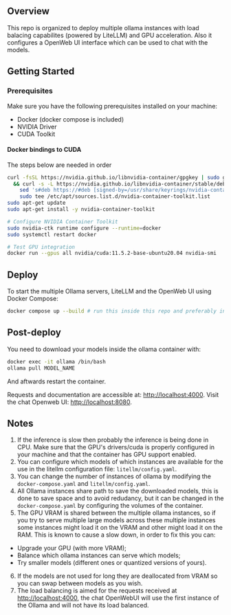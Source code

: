 ## Overview
This repo is organized to deploy multiple ollama instances with load balacing capabilites (powered by LiteLLM) and GPU acceleration.
Also it configures a OpenWeb UI interface which can be used to chat with the models.

## Getting Started

### Prerequisites
Make sure you have the following prerequisites installed on your machine:

- Docker (docker compose is included)
- NVIDIA Driver
- CUDA Toolkit

#### Docker bindings to CUDA

The steps below are needed in order 

```bash
curl -fsSL https://nvidia.github.io/libnvidia-container/gpgkey | sudo gpg --dearmor -o /usr/share/keyrings/nvidia-container-toolkit-keyring.gpg \
  && curl -s -L https://nvidia.github.io/libnvidia-container/stable/deb/nvidia-container-toolkit.list | \
    sed 's#deb https://#deb [signed-by=/usr/share/keyrings/nvidia-container-toolkit-keyring.gpg] https://#g' | \
    sudo tee /etc/apt/sources.list.d/nvidia-container-toolkit.list
sudo apt-get update
sudo apt-get install -y nvidia-container-toolkit

# Configure NVIDIA Container Toolkit
sudo nvidia-ctk runtime configure --runtime=docker
sudo systemctl restart docker

# Test GPU integration
docker run --gpus all nvidia/cuda:11.5.2-base-ubuntu20.04 nvidia-smi
```

## Deploy

To start the multiple Ollama servers, LiteLLM and the OpenWeb UI using Docker Compose:

```bash
docker compose up --build # run this inside this repo and preferably inside tmux
```

## Post-deploy

You need to download your models inside the ollama container with:
```bash
docker exec -it ollama /bin/bash
ollama pull MODEL_NAME
```
And aftwards restart the container.

Requests and documentation are accessible at: [http://localhost:4000](http://localhost:4000).
Visit the chat Openweb UI: [http://localhost:8080](http://localhost:8080).

## Notes
1. If the inference is slow then probably the inference is being done in CPU. Make sure that the GPU's drivers/cuda is properly configured in your machine and that the container has GPU support enabled.
2. You can configure which models of which instances are available for the use in the litellm configuration file: ```litellm/config.yaml```.
3. You can change the number of instances of ollama by modifying the ```docker-compose.yaml``` and ```litellm/config.yaml```.
4. All Ollama instances share path to save the downloaded models, this is done to save space and to avoid redudancy, but it can be changed in the ```docker-compose.yaml``` by configuring the volumes of the container.
5. The GPU VRAM is shared between the multiple ollama instances, so if you try to serve multiple large models across these multiple instances some instances might load it on the VRAM and other might load it on the RAM. This is known to cause a slow down, in order to fix this you can:
- Upgrade your GPU (with more VRAM);
- Balance which ollama instances can serve which models;
- Try smaller models (different ones or quantized versions of yours).
6. If the models are not used for long they are deallocated from VRAM so you can swap between models as you wish.
7. The load balancing is aimed for the requests received at [http://localhost:4000](http://localhost:4000), the chat OpenWebUI will use the first instance of the Ollama and will not have its load balanced.
